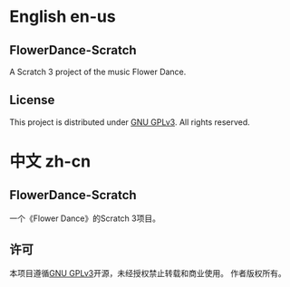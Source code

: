 # English en-us
## FlowerDance-Scratch
A Scratch 3 project of the music Flower Dance.

## License
This project is distributed under [GNU GPLv3](https://www.gnu.org/licenses/gpl-3.0.html).
All rights reserved.

# 中文 zh-cn
## FlowerDance-Scratch
一个《Flower Dance》的Scratch 3项目。

## 许可
本项目遵循[GNU GPLv3](https://www.gnu.org/licenses/gpl-3.0.html)开源，未经授权禁止转载和商业使用。
作者版权所有。
